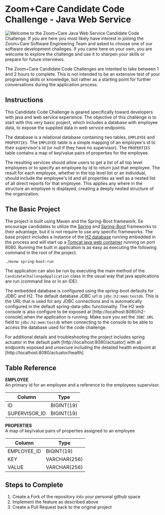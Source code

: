 # Zoom+Care Candidate Code Challenge - Java Web Service

<img src="https://avatars0.githubusercontent.com/u/48925141?s=150" style="float: left;"></img>
Welcome to the Zoom+Care Java Web Service Candidate Code Challenge. If you are here you most likely have interest in joining the Zoom+Care Software Engineering Team and asked to choose one of our software development challeges. If you came here on your own, you are welcome to explore the challenge and use it to sharpen your skills or prepare for future interviews.
 
The Zoom+Care Candidate Code Challenges are intented to take between 1 and 2 hours to complete. This is not intended to be an extensive test of your programing skills or knowledge, but rather as a starting point for further conversations during the application process. 

## Instructions
This Candidate Code Challenge is geared specifically toward developers with java and web service experience. The objective of this challenge is to start with this very basic project, which includes a database with employee data, to expose the supplied data in web service endpoints. 

The database is a relational database containing two tables, `EMPLOYEE` and `PROPERTIES`.  The `EMPLOYEE` table is a simple mapping of an employee's id to their supervisor's id (or null if they have no supervisor). The `PROPERTIES` table contains a map of key/value pairs of properties for the employee.

The resulting services should allow users to get a list of all top level employees or to specify an employee by id to return just that employee.  The result for each employee, whether in the top level list or an individual, should include the employee's Id and all properties as well as a nested list of all direct reports for that employee.  This applies any where in the structure an employee is displayed, creating a deeply nested structure of the organization.

## The Basic Project
The project is built using Maven and the Spring-Boot framework. Ee encourage candidates to utilize the [Spring](https://spring.io/projects/spring-framework) and [Spring-Boot](https://spring.io/projects/spring-boot) frameworks to their advantage, but it is not require to use any specific frameworks. The base project includes a instance of the [H2 database](https://www.h2database.com/html/main.html) running embedded in the process and will start up a [Tomcat java web container](http://tomcat.apache.org) running on port 8080. Running the built in application is as easy as executing the following command in the root of the project.

```
./mvnw spring-boot:run
```

The application can also be run by executing the main method of the `CandidateChallengeApplication` class in the usual way that java applications are run (command line or in an IDE).

The embedded database is configured using the spring-boot defaults for JDBC and H2. The default database JDBC url is `jdbc:h2:mem:testdb`.  This is the URL that is used for any JDBC connections and is automatically configured in the default spring-data-jdbc functionality. The H2 web console is also configure to be exposed at [http://localhost:8080/h2-console] when the application is running.  Make sure you set the `JDBC URL` field to `jdbc:h2:mem:testdb` when connecting to the console to be able to access the database used for the code challenge.

For additional details and troubleshooting the project includes spring actuator in the default path [http://localhost:8080/actuator] with all endpoints exposed and unsecure including the detailed health endpoint at [http://localhost:8080/actuator/health]

## Table Reference
**EMPLOYEE**  
An primary id for an employee and a reference to the employees supervisor.

| Column        | Type          |
| ------------- | ------------- |
| ID            | BIGINT(19)    |
| SUPERVISOR_ID | BIGINT(19)    |

**PROPERTIES**  
A map of key/value pairs of properties assigned to an employee

| Column        | Type          |
| ------------- | ------------- |
| EMPLOYEE_ID   | BIGINT(19)    |
| KEY           | VARCHAR(256)  |
| VALUE         | VARCHAR(256)  |


## Steps to Complete
1. Create a Fork of the repository into your personal github space
2. Implement the feature as described above
3. Create a Pull Request back to the original project